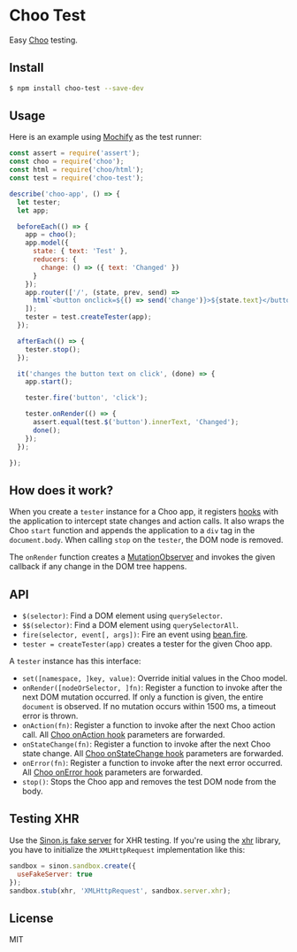 # Choo Test

Easy [Choo][] testing.

## Install

```bash
$ npm install choo-test --save-dev
```

## Usage

Here is an example using [Mochify][] as the test runner:

```js
const assert = require('assert');
const choo = require('choo');
const html = require('choo/html');
const test = require('choo-test');

describe('choo-app', () => {
  let tester;
  let app;

  beforeEach(() => {
    app = choo();
    app.model({
      state: { text: 'Test' },
      reducers: {
        change: () => ({ text: 'Changed' })
      }
    });
    app.router(['/', (state, prev, send) =>
      html`<button onclick=${() => send('change')}>${state.text}</button>`
    ]);
    tester = test.createTester(app);
  });

  afterEach(() => {
    tester.stop();
  });

  it('changes the button text on click', (done) => {
    app.start();

    tester.fire('button', 'click');

    tester.onRender(() => {
      assert.equal(test.$('button').innerText, 'Changed');
      done();
    });
  });

});
```

## How does it work?

When you create a `tester` instance for a Choo app, it registers [hooks][] with
the application to intercept state changes and action calls. It also wraps the
Choo `start` function and appends the application to a `div` tag in the
`document.body`. When calling `stop` on the `tester`, the DOM node is removed.

The `onRender` function creates a [MutationObserver][] and invokes the given
callback if any change in the DOM tree happens.

## API

- `$(selector)`: Find a DOM element using `querySelector`.
- `$$(selector)`: Find a DOM element using `querySelectorAll`.
- `fire(selector, event[, args])`: Fire an event using [bean.fire][].
- `tester = createTester(app)` creates a tester for the given Choo app.

A `tester` instance has this interface:

- `set([namespace, ]key, value)`: Override initial values in the Choo model.
- `onRender([nodeOrSelector, ]fn)`: Register a function to invoke after the
  next DOM mutation occurred. If only a function is given, the entire
  `document` is observed. If no mutation occurs within 1500 ms, a timeout error
  is thrown.
- `onAction(fn)`: Register a function to invoke after the next Choo action
  call. All [Choo onAction hook][hooks] parameters are forwarded.
- `onStateChange(fn)`: Register a function to invoke after the next Choo state
  change. All [Choo onStateChange hook][hooks] parameters are forwarded.
- `onError(fn)`: Register a function to invoke after the next error occurred.
  All [Choo onError hook][hooks] parameters are forwarded.
- `stop()`: Stops the Choo app and removes the test DOM node from the body.

## Testing XHR

Use the [Sinon.js fake server][sinon-fake-server] for XHR testing. If you're
using the [xhr][] library, you have to initialize the `XMLHttpRequest`
implementation like this:

```js
sandbox = sinon.sandbox.create({
  useFakeServer: true
});
sandbox.stub(xhr, 'XMLHttpRequest', sandbox.server.xhr);
```

## License

MIT

[Choo]: https://github.com/yoshuawuyts/choo
[Mochify]: https://github.com/mantoni/mochify.js
[bean.fire]: https://github.com/fat/bean#fireelement-eventtype-args-
[hooks]: https://github.com/yoshuawuyts/choo#appusehooks
[MutationObserver]: https://developer.mozilla.org/en-US/docs/Web/API/MutationObserver
[sinon-fake-server]: http://sinonjs.org/docs/#fakeServer
[xhr]: https://www.npmjs.com/package/xhr
